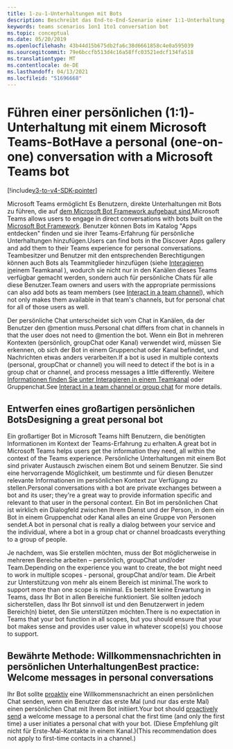 ```yaml
---
title: 1-zu-1-Unterhaltungen mit Bots
description: Beschreibt das End-to-End-Szenario einer 1:1-Unterhaltung mit einem Bot in Microsoft Teams
keywords: teams scenarios 1on1 1to1 conversation bot
ms.topic: conceptual
ms.date: 05/20/2019
ms.openlocfilehash: 43b44d15b675db2fa6c38d6661858c4e0a595039
ms.sourcegitcommit: 79e6bccfb513d4c16a58ffc03521edcf134fa518
ms.translationtype: MT
ms.contentlocale: de-DE
ms.lasthandoff: 04/13/2021
ms.locfileid: "51696668"
---
```

# <a name="have-a-personal-one-on-one-conversation-with-a-microsoft-teams-bot"></a><span data-ttu-id="54534-104">Führen einer persönlichen (1:1)-Unterhaltung mit einem Microsoft Teams-Bot</span><span class="sxs-lookup"><span data-stu-id="54534-104">Have a personal (one-on-one) conversation with a Microsoft Teams bot</span></span>

[!include[v3-to-v4-SDK-pointer](~/includes/v3-to-v4-pointer-bots.md)]

<span data-ttu-id="54534-105">Microsoft Teams ermöglicht Es Benutzern, direkte Unterhaltungen mit Bots zu führen, die auf [dem Microsoft Bot Framework aufgebaut sind.](/azure/bot-service/?view=azure-bot-service-3.0&preserve-view=true)</span><span class="sxs-lookup"><span data-stu-id="54534-105">Microsoft Teams allows users to engage in direct conversations with bots built on the [Microsoft Bot Framework](/azure/bot-service/?view=azure-bot-service-3.0&preserve-view=true).</span></span> <span data-ttu-id="54534-106">Benutzer können Bots im Katalog "Apps entdecken" finden und sie ihrer Teams-Erfahrung für persönliche Unterhaltungen hinzufügen.</span><span class="sxs-lookup"><span data-stu-id="54534-106">Users can find bots in the Discover Apps gallery and add them to their Teams experience for personal conversations.</span></span> <span data-ttu-id="54534-107">Teambesitzer und Benutzer mit den entsprechenden Berechtigungen können auch Bots als Teammitglieder hinzufügen (siehe [Interagieren in](~/resources/bot-v3/bot-conversations/bots-conv-channel.md)einem Teamkanal ), wodurch sie nicht nur in den Kanälen dieses Teams verfügbar gemacht werden, sondern auch für persönliche Chats für alle diese Benutzer.</span><span class="sxs-lookup"><span data-stu-id="54534-107">Team owners and users with the appropriate permissions can also add bots as team members (see [Interact in a team channel](~/resources/bot-v3/bot-conversations/bots-conv-channel.md)), which not only makes them available in that team's channels, but for personal chat for all of those users as well.</span></span>

<span data-ttu-id="54534-108">Der persönliche Chat unterscheidet sich vom Chat in Kanälen, da der Benutzer den @mention muss.</span><span class="sxs-lookup"><span data-stu-id="54534-108">Personal chat differs from chat in channels in that the user does not need to @mention the bot.</span></span> <span data-ttu-id="54534-109">Wenn ein Bot in mehreren Kontexten (persönlich, groupChat oder Kanal) verwendet wird, müssen Sie erkennen, ob sich der Bot in einem Gruppenchat oder Kanal befindet, und Nachrichten etwas anders verarbeiten.</span><span class="sxs-lookup"><span data-stu-id="54534-109">If a bot is used in multiple contexts (personal, groupChat or channel) you will need to detect if the bot is in a group chat or channel, and process messages a little differently.</span></span> <span data-ttu-id="54534-110">Weitere [Informationen finden Sie unter Interagieren in einem Teamkanal](~/resources/bot-v3/bot-conversations/bots-conv-proactive.md) oder Gruppenchat.</span><span class="sxs-lookup"><span data-stu-id="54534-110">See [Interact in a team channel or group chat](~/resources/bot-v3/bot-conversations/bots-conv-proactive.md) for more details.</span></span>

## <a name="designing-a-great-personal-bot"></a><span data-ttu-id="54534-111">Entwerfen eines großartigen persönlichen Bots</span><span class="sxs-lookup"><span data-stu-id="54534-111">Designing a great personal bot</span></span>

<span data-ttu-id="54534-112">Ein großartiger Bot in Microsoft Teams hilft Benutzern, die benötigten Informationen im Kontext der Teams-Erfahrung zu erhalten.</span><span class="sxs-lookup"><span data-stu-id="54534-112">A great bot in Microsoft Teams helps users get the information they need, all within the context of the Teams experience.</span></span> <span data-ttu-id="54534-113">Persönliche Unterhaltungen mit einem Bot sind privater Austausch zwischen einem Bot und seinem Benutzer. Sie sind eine hervorragende Möglichkeit, um bestimmte und für diesen Benutzer relevante Informationen im persönlichen Kontext zur Verfügung zu stellen.</span><span class="sxs-lookup"><span data-stu-id="54534-113">Personal conversations with a bot are private exchanges between a bot and its user; they're a great way to provide information specific and relevant to that user in the personal context.</span></span> <span data-ttu-id="54534-114">Ein Bot im persönlichen Chat ist wirklich ein Dialogfeld zwischen Ihrem Dienst und der Person, in dem ein Bot in einem Gruppenchat oder Kanal alles an eine Gruppe von Personen sendet.</span><span class="sxs-lookup"><span data-stu-id="54534-114">A bot in personal chat is really a dialog between your service and the individual, where a bot in a group chat or channel broadcasts everything to a group of people.</span></span>

<span data-ttu-id="54534-115">Je nachdem, was Sie erstellen möchten, muss der Bot möglicherweise in mehreren Bereiche arbeiten – persönlich, groupChat und/oder Team.</span><span class="sxs-lookup"><span data-stu-id="54534-115">Depending on the experience you want to create, the bot might need to work in multiple scopes - personal, groupChat and/or team.</span></span> <span data-ttu-id="54534-116">Die Arbeit zur Unterstützung von mehr als einem Bereich ist minimal.</span><span class="sxs-lookup"><span data-stu-id="54534-116">The work to support more than one scope is minimal.</span></span> <span data-ttu-id="54534-117">Es besteht keine Erwartung in Teams, dass Ihr Bot in allen Bereiche funktioniert. Sie sollten jedoch sicherstellen, dass Ihr Bot sinnvoll ist und den Benutzerwert in jedem Bereich(n) bietet, den Sie unterstützen möchten.</span><span class="sxs-lookup"><span data-stu-id="54534-117">There is no expectation in Teams that your bot function in all scopes, but you should ensure that your bot makes sense and provides user value in whatever scope(s) you choose to support.</span></span>

## <a name="best-practice-welcome-messages-in-personal-conversations"></a><span data-ttu-id="54534-118">Bewährte Methode: Willkommensnachrichten in persönlichen Unterhaltungen</span><span class="sxs-lookup"><span data-stu-id="54534-118">Best practice: Welcome messages in personal conversations</span></span>

<span data-ttu-id="54534-119">Ihr Bot sollte [proaktiv](~/resources/bot-v3/bot-conversations/bots-conv-proactive.md) eine Willkommensnachricht an einen persönlichen Chat senden, wenn ein Benutzer das erste Mal (und nur das erste Mal) einen persönlichen Chat mit Ihrem Bot initiiert.</span><span class="sxs-lookup"><span data-stu-id="54534-119">Your bot should [proactively send](~/resources/bot-v3/bot-conversations/bots-conv-proactive.md) a welcome message to a personal chat the first time (and only the first time) a user initiates a personal chat with your bot.</span></span> <span data-ttu-id="54534-120">(Diese Empfehlung gilt nicht für Erste-Mal-Kontakte in einem Kanal.)</span><span class="sxs-lookup"><span data-stu-id="54534-120">(This recommendation does not apply to first-time contacts in a channel.)</span></span>
